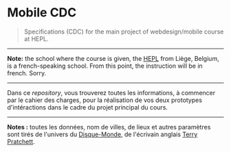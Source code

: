 # Mobile CDC

> Specifications (CDC) for the main project of webdesign/mobile course at HEPL.

* * *

**Note:** the school where the course is given, the [HEPL](http://www.provincedeliege.be/hauteecole) from Liège, Belgium, is a french-speaking school. From this point, the instruction will be in french. Sorry.

* * *

Dans ce _repository_, vous trouverez toutes les informations, à commencer par le cahier des charges, pour la réalisation de vos deux prototypes d'intéractions dans le cadre du projet principal du cours.

* * *

**Notes :** toutes les données, nom de villes, de lieux et autres paramètres sont tirés de l'univers du [Disque-Monde](https://fr.wikipedia.org/wiki/Disque-monde), de l'écrivain anglais [Terry Pratchett](https://fr.wikipedia.org/wiki/Terry_Pratchett).
